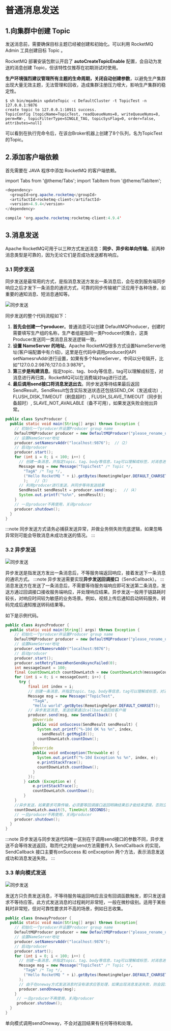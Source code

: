 # 普通消息发送

## 1.向集群中创建 Topic

发送消息前，需要确保目标主题已经被创建和初始化。可以利用 RocketMQ Admin 工具创建目标 Topic 。

RocketMQ 部署安装包默认开启了 **autoCreateTopicEnable** 配置，会自动为发送的消息创建 Topic，但该特性仅推荐在初期测试时使用。

**生产环境强烈建议管理所有主题的生命周期，关闭自动创建参数**，以避免生产集群出现大量无效主题，无法管理和回收，造成集群注册压力增大，影响生产集群的稳定性。

```shell
$ sh bin/mqadmin updateTopic -c DefaultCluster -t TopicTest -n 127.0.0.1:9876
create topic to 127.0.0.1:10911 success.
TopicConfig [topicName=TopicTest, readQueueNums=8, writeQueueNums=8, perm=RW-, topicFilterType=SINGLE_TAG, topicSysFlag=0, order=false, attributes=null]
```

可以看到在执行完命令后，在该台Broker机器上创建了8个队列，名为TopicTest的Topic。

## 2.添加客户端依赖

首先需要在 JAVA 程序中添加 RocketMQ 的客户端依赖。

import Tabs from '@theme/Tabs';
import TabItem from '@theme/TabItem';

<Tabs>
<TabItem value="Maven" label="Maven" default >

```java
<dependency>
  <groupId>org.apache.rocketmq</groupId>
  <artifactId>rocketmq-client</artifactId>
  <version>4.9.4</version>
</dependency>
```
</TabItem>
<TabItem value="Gradle" label="Gradle">

```java 
compile 'org.apache.rocketmq:rocketmq-client:4.9.4'
```

</TabItem>

</Tabs>


## 3.消息发送

Apache RocketMQ可用于以三种方式发送消息：**同步、异步和单向传输**。前两种消息类型是可靠的，因为无论它们是否成功发送都有响应。

### 3.1 同步发送

同步发送是最常用的方式，是指消息发送方发出一条消息后，会在收到服务端同步响应之后才发下一条消息的通讯方式，可靠的同步传输被广泛应用于各种场景，如重要的通知消息、短消息通知等。


![同步发送](../picture/同步发送.png)

同步发送的整个代码流程如下：
1. **首先会创建一个producer**。普通消息可以创建 DefaultMQProducer，创建时需要填写生产组的名称，生产者组是指同一类Producer的集合，这类Producer发送同一类消息且发送逻辑一致。
2. **设置 NameServer 的地址**。Apache RocketMQ很多方式设置NameServer地址(客户端配置中有介绍)，这里是在代码中调用producer的API setNamesrvAddr进行设置，如果有多个NameServer，中间以分号隔开，比如"127.0.0.2:9876;127.0.0.3:9876"。 
3. **第三步是构建消息**。指定topic、tag、body等信息，tag可以理解成标签，对消息进行再归类，RocketMQ可以在消费端对tag进行过滤。
4. **最后调用send接口将消息发送出去**。同步发送等待结果最后返回SendResult，SendResult包含实际发送状态还包括SEND_OK（发送成功）, FLUSH_DISK_TIMEOUT（刷盘超时）, FLUSH_SLAVE_TIMEOUT（同步到备超时）, SLAVE_NOT_AVAILABLE（备不可用），如果发送失败会抛出异常。
``` java
public class SyncProducer {
  public static void main(String[] args) throws Exception {
    // 初始化一个producer并设置Producer group name
    DefaultMQProducer producer = new DefaultMQProducer("please_rename_unique_group_name"); //（1）
    // 设置NameServer地址
    producer.setNamesrvAddr("localhost:9876");  //（2）
    // 启动producer
    producer.start();
    for (int i = 0; i < 100; i++) {
      // 创建一条消息，并指定topic、tag、body等信息，tag可以理解成标签，对消息进行再归类，RocketMQ可以在消费端对tag进行过滤
      Message msg = new Message("TopicTest" /* Topic */,
        "TagA" /* Tag */,
        ("Hello RocketMQ " + i).getBytes(RemotingHelper.DEFAULT_CHARSET) /* Message body */
        );   //（3）
      // 利用producer进行发送，并同步等待发送结果
      SendResult sendResult = producer.send(msg);   //（4）
      System.out.printf("%s%n", sendResult);
    }
    // 一旦producer不再使用，关闭producer
    producer.shutdown();
  }
}
```

:::note
同步发送方式请务必捕获发送异常，并做业务侧失败兜底逻辑，如果忽略异常则可能会导致消息未成功发送的情况。
:::


### 3.2 异步发送

![同步发送](../picture/异步发送.png)


异步发送是指发送方发出一条消息后，不等服务端返回响应，接着发送下一条消息的通讯方式。
:::note
异步发送需要实现**异步发送回调接口**（SendCallback）。
:::
消息发送方在发送了一条消息后，不需要等待服务端响应即可发送第二条消息，发送方通过回调接口接收服务端响应，并处理响应结果。异步发送一般用于链路耗时较长，对响应时间较为敏感的业务场景。例如，视频上传后通知启动转码服务，转码完成后通知推送转码结果等。

如下是示例代码。

``` java
public class AsyncProducer {
  public static void main(String[] args) throws Exception {
    // 初始化一个producer并设置Producer group name
    DefaultMQProducer producer = new DefaultMQProducer("please_rename_unique_group_name");
    // 设置NameServer地址
    producer.setNamesrvAddr("localhost:9876");
    // 启动producer
    producer.start();
    producer.setRetryTimesWhenSendAsyncFailed(0);
    int messageCount = 100;
    final CountDownLatch countDownLatch = new CountDownLatch(messageCount);
    for (int i = 0; i < messageCount; i++) {
      try {
          final int index = i;
          // 创建一条消息，并指定topic、tag、body等信息，tag可以理解成标签，对消息进行再归类，RocketMQ可以在消费端对tag进行过滤
          Message msg = new Message("TopicTest",
            "TagA",
            "Hello world".getBytes(RemotingHelper.DEFAULT_CHARSET));
          // 异步发送消息, 发送结果通过callback返回给客户端
          producer.send(msg, new SendCallback() {
            @Override
            public void onSuccess(SendResult sendResult) {
              System.out.printf("%-10d OK %s %n", index,
                sendResult.getMsgId());
              countDownLatch.countDown();
            }
            @Override
            public void onException(Throwable e) {
              System.out.printf("%-10d Exception %s %n", index, e);
              e.printStackTrace();
              countDownLatch.countDown();
            }
          });
        } catch (Exception e) {
            e.printStackTrace();
            countDownLatch.countDown();
        }
    }
    //异步发送，如果要求可靠传输，必须要等回调接口返回明确结果后才能结束逻辑，否则立即关闭Producer可能导致部分消息尚未传输成功
    countDownLatch.await(5, TimeUnit.SECONDS);
    // 一旦producer不再使用，关闭producer
    producer.shutdown();
  }
}
```

:::note
异步发送与同步发送代码唯一区别在于调用send接口的参数不同，异步发送不会等待发送返回，取而代之的是send方法需要传入 SendCallback 的实现，SendCallback 接口主要有onSuccess 和 onException 两个方法，表示消息发送成功和消息发送失败。
:::

### 3.3 单向模式发送

![同步发送](../picture/Oneway发送.png)


发送方只负责发送消息，不等待服务端返回响应且没有回调函数触发，即只发送请求不等待应答。此方式发送消息的过程耗时非常短，一般在微秒级别。适用于某些耗时非常短，但对可靠性要求并不高的场景，例如日志收集。

``` java
public class OnewayProducer {
  public static void main(String[] args) throws Exception{
    // 初始化一个producer并设置Producer group name
    DefaultMQProducer producer = new DefaultMQProducer("please_rename_unique_group_name");
    // 设置NameServer地址
    producer.setNamesrvAddr("localhost:9876");
    // 启动producer
    producer.start();
    for (int i = 0; i < 100; i++) {
      // 创建一条消息，并指定topic、tag、body等信息，tag可以理解成标签，对消息进行再归类，RocketMQ可以在消费端对tag进行过滤
      Message msg = new Message("TopicTest" /* Topic */,
        "TagA" /* Tag */,
        ("Hello RocketMQ " + i).getBytes(RemotingHelper.DEFAULT_CHARSET) /* Message body */
      );
      // 由于在oneway方式发送消息时没有请求应答处理，如果出现消息发送失败，则会因为没有重试而导致数据丢失。若数据不可丢，建议选用可靠同步或可靠异步发送方式。
      producer.sendOneway(msg);
    }
     // 一旦producer不再使用，关闭producer
     producer.shutdown();
  }
}
```

单向模式调用sendOneway，不会对返回结果有任何等待和处理。
